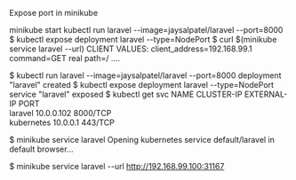 Expose port in minikube

minikube start 
kubectl run laravel --image=jaysalpatel/laravel --port=8000
$ kubectl expose deployment laravel --type=NodePort
$ curl $(minikube service laravel --url)
CLIENT VALUES:
client_address=192.168.99.1
command=GET
real path=/ ....

$ kubectl run laravel --image=jaysalpatel/laravel --port=8000
deployment "laravel" created
$ kubectl expose deployment laravel --type=NodePort
service "laravel" exposed
$ kubectl get svc
NAME      CLUSTER-IP   EXTERNAL-IP   PORT   
laravel   10.0.0.102   <nodes>       8000/TCP  
kubernetes 10.0.0.1    <none>        443/TCP    

$ minikube service laravel
Opening kubernetes service default/laravel in default browser...



$ minikube service laravel --url
http://192.168.99.100:31167
